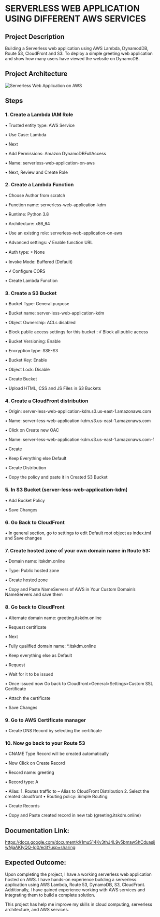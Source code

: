 # SERVERLESS WEB APPLICATION USING DIFFERENT AWS SERVICES

## Project Description

Building a Serverless web application using AWS Lambda, DynamodDB, Route 53, CloudFront  and S3. To deploy a simple greeting web application and show how many users have viewed the website on DynamoDB.

## Project Architecture

![Serverless Web Application on AWS](https://github.com/user-attachments/assets/adfb131c-02f6-4503-8009-e3bc13b30ce1)

## Steps
### 1.	Create a Lambda IAM Role
•	Trusted entity type: AWS Service

•	Use Case: Lambda

•	Next

•	Add Permissions: Amazon DynamoDBFullAccess

•	Name: serverless-web-application-on-aws

•	Next, Review and Create Role

### 2.	Create a Lambda Function 
•	Choose Author from scratch

•	Function name: serverless-web-application-kdm

•	Runtime: Python 3.8

•	Architecture: x86_64

•	Use an existing role: serverless-web-application-on-aws

•	Advanced settings: √ Enable function URL 

•	Auth type: ⸰ None

•	Invoke Mode: Buffered (Default)

•	√ Configure CORS

•	Create Lambda Function

### 3.	Create a S3 Bucket
•	Bucket Type: General purpose

•	Bucket name: server-less-web-application-kdm

•	Object Ownership: ACLs disabled

•	Block public access settings for this bucket : √ Block all public access

•	Bucket Versioning: Enable

•	Encryption type: SSE-S3

•	Bucket Key: Enable

•	Object Lock: Disable

•	Create Bucket 

•	Upload HTML, CSS and JS Files in S3 Buckets


### 4.	Create a CloudFront distribution
•	Origin: server-less-web-application-kdm.s3.us-east-1.amazonaws.com

•	Name: server-less-web-application-kdm.s3.us-east-1.amazonaws.com

•	Click on Create new OAC

•	Name: server-less-web-application-kdm.s3.us-east-1.amazonaws.com-1

•	Create

•	Keep Everything else Default

•	Create Distribution

•	Copy the policy and paste it in Created S3 Bucket 

### 5.	In S3 Bucket (server-less-web-application-kdm)
•	Add Bucket Policy

•	Save Changes

### 6.	Go Back to CloudFront
•	In general section, go to settings to edit Default root object as index.tml and Save changes

### 7.	Create hosted zone of your own domain name in Route 53:
•	Domain name: itskdm.online

•	Type: Public hosted zone

•	Create hosted zone

•	Copy and Paste NameServers of AWS in Your Custom Domain’s NameServers and save them

### 8.	Go back to CloudFront
•	Alternate domain name: greeting.itskdm.online

•	Request certificate

•	Next

•	Fully qualified domain name: *.itskdm.online

•	Keep everything else as Default

•	Request

•	Wait for it to be issued

•	Once issued now Go back to Cloudfront>General>Settings>Custom SSL Certificate

•	Attach the certificate

•	Save Changes

### 9.	Go to AWS Certificate manager
•	Create DNS Record by selecting the certificate

### 10.	Now go back to your Route 53
•	CNAME Type Record will be created automatically

•	Now Click on Create Record

•	Record name: greeting

•	Record type: A

•	Alias: 1. Routes traffic to – Alias to CloudFront Distribution
2. Select the created cloudfront
•	Routing policy: Simple Routing

•	Create Records

•	Copy and Paste created record in new tab (greeting.itskdm.online)

## Documentation Link: 

https://docs.google.com/document/d/1muS14Kv3thJ4L9v5bmawShCduasijwNjaAKIyQQ-Ig0/edit?usp=sharing

## Expected Outcome:

Upon completing the project, I have a working serverless web application hosted on AWS.
I have hands-on experience building a serverless application using AWS Lambda, Route 53, DynamoDB, S3, CloudFront.
Additionally, I have gained experience working with AWS services and integrating them to build a complete solution.

This project has help me improve my skills in cloud computing, serverless architecture, and AWS services.
